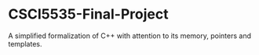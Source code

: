 # CSCI5535-Final-Project
A simplified formalization of C++ with attention to its memory, pointers and templates.